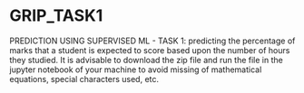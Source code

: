 # GRIP_TASK1
PREDICTION USING SUPERVISED ML - TASK 1: predicting the percentage of marks that a student is expected to score based upon the number of hours they studied.
It is advisable to download the zip file and run the file in the jupyter notebook of your machine to avoid missing of mathematical equations, special characters used, etc. 
